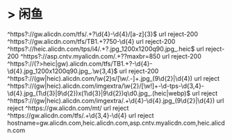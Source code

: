 # > 闲鱼
^https?:\/\/gw\.alicdn\.com\/tfs\/.+?\d{4}-\d{4}\/[a-z]{3}$ url reject-200
^https?:\/\/gw\.alicdn\.com\/tfs\/TB1.+?750-\d{4} url reject-200
^https?:\/\/heic\.alicdn\.com\/tps\/i4\/.+?\.jpg_1200x1200q90\.jpg_\.heic$ url reject-200
^https?:\/\/asp\.cntv\.myalicdn\.com\/.+?\?maxbr=850 url reject-200
^https?:\/\/(?>heic|gw)\.alicdn\.com\/tfs\/TB1.+?-\d{4}-\d{4}\.jpg_1200x1200q90\.jpg_\.\w{3,4}$ url reject-200
^https?:\/\/(gw|heic)\.alicdn\.com\/\w{2}s\/[\w\/.-]+\.jpg_(9\d{2}|\d{4}) url reject
^https?:\/\/(gw|heic)\.alicdn\.com\/imgextra\/\w{2}\/[\w!]+-\d-tps-\d{3,4}-\d{4}\.jpg_(1\d{3}|9\d{2})x(1\d{3}|9\d{2})q\d0\.jpg_\.(heic|webp)$ url reject
^https?:\/\/(gw|heic)\.alicdn\.com\/imgextra\/.+\d{4}-\d{4}\.jpg_(9\d{2}|\d{4}) url reject
^https:\/\/gw.alicdn.com\/mt\/ url reject
^https:\/\/gw.alicdn.com\/tfs\/.+\d{3,4}-\d{4} url reject
hostname=gw.alicdn.com,heic.alicdn.com,asp.cntv.myalicdn.com,heic.alicdn.com